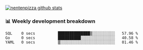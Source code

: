 [![nentenpizza github stats](https://github-readme-stats.vercel.app/api?username=nentenpizza&count_private=true)](https://github.com/anuraghazra/github-readme-stats)

### 📊 Weekly development breakdown
<!--START_SECTION:waka-->

```text
SQL    0 secs          ██████████████▒░░░░░░░░░░   57.96 %
Go     0 secs          ██████████░░░░░░░░░░░░░░░   40.58 %
YAML   0 secs          ▒░░░░░░░░░░░░░░░░░░░░░░░░   01.46 %
```

<!--END_SECTION:waka-->

